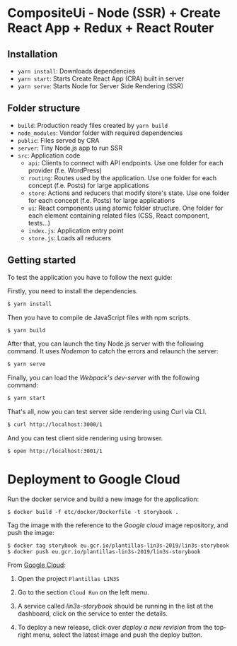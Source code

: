 # CompositeUi - Node (SSR) + Create React App + Redux + React Router

## Installation
* `yarn install`: Downloads dependencies
* `yarn start`: Starts Create React App (CRA) built in server
* `yarn serve`: Starts Node for Server Side Rendering (SSR)

## Folder structure
* `build`: Production ready files created by `yarn build`
* `node_modules`: Vendor folder with required dependencies
* `public`: Files served by CRA
* `server`: Tiny Node.js app to run SSR
* `src`: Application code
    * `api`: Clients to connect with API endpoints. Use one folder for each provider (f.e. WordPress)
    * `routing`: Routes used by the application. Use one folder for each concept (f.e. Posts) for large applications
    * `store`: Actions and reducers that modify store's state. Use one folder for each concept (f.e. Posts)
        for large applications
    * `ui`: React components using atomic folder structure. One folder for each element containing related files (CSS,
        React component, tests...)
    * `index.js`: Application entry point
    * `store.js`: Loads all reducers


## Getting started
To test the application you have to follow the next guide:

Firstly, you need to install the dependencies.
```bash
$ yarn install
``` 
Then you have to compile de JavaScript files with npm scripts.
```bash
$ yarn build
```
After that, you can launch the tiny Node.js server with the following command. It uses *Nodemon* to
catch the errors and relaunch the server:
```bash
$ yarn serve
```
Finally, you can load the *Webpack's dev-server* with the following command:
```bash
$ yarn start
```
That's all, now you can test server side rendering using Curl via CLI.
```bash
$ curl http://localhost:3000/1
```
And you can test client side rendering using browser.
```bash
$ open http://localhost:3001/1
```

# Deployment to Google Cloud
Run the docker service and build a new image for the application:
```
$ docker build -f etc/docker/Dockerfile -t storybook .
```

Tag the image with the reference to the *Google cloud* image repository, and push the image:
```
$ docker tag storybook eu.gcr.io/plantillas-lin3s-2019/lin3s-storybook
$ docker push eu.gcr.io/plantillas-lin3s-2019/lin3s-storybook
```

From [Google Cloud](https://cloud.google.com):
1. Open the project `Plantillas LIN3S`

2. Go to the section `Cloud Run` on the left menu. 

3. A service called  *lin3s-storybook* should be running in the list at the dashboard, click on the
service to enter the details.

4. To deploy a new release, click over *deploy a new revision* from the top-right menu, select the
latest image and push the deploy button.
